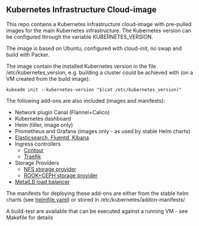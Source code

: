 ## Kubernetes Infrastructure Cloud-image

This repo contains a Kubernetes infrastructure cloud-image with pre-pulled
images for the main Kubernetes infrastructure.  The Kubernetes version can be
configured through the variable KUBERNETES_VERSION.

The image is based on Ubuntu, configured with cloud-init, no swap and build with
Packer.

The image contain the installed Kubernetes version in the file
/etc/kubernetes_version, e.g. building a cluster could be achieved with (on a VM
created from the build image):

```
kubeadm init --kubernetes-version "$(cat /etc/kubernetes_version)"
```


The following add-ons are also included (images and manifests):

 - Network plugin Canal (Flannel+Calico)
 - Kubernetes dashboard
 - Helm (tiller, image only)
 - Prometheus and Grafana (images only - as used by stable Helm charts)
 - [Elasticsearch, Fluentd, Kibana](https://github.com/kubernetes/kubernetes/tree/master/cluster/addons/fluentd-elasticsearch)
 - Ingress controllers
   * [Contour](https://github.com/heptio/contour)
   * [Traefik](https://traefik.io/) 
 - Storage Providers
   * [NFS storage provider](https://github.com/kubernetes-incubator/external-storage/tree/master/nfs)
   * [ROOK+CEPH storage provider](https://github.com/rook/rook)
 - [MetalLB load balancer](https://metallb.universe.tf)

The manifests for deploying these add-ons are either from the stable helm charts
(see [helmfile.yaml](deply/helmfile.yaml)) or stored in /etc/kubernetes/addon-manifests/

A build-test are available that can be executed against a running VM - see Makefile for details